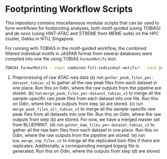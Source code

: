 # Footprinting Workflow Scripts

This repository contains miscellaneous modular scripts that can be used to form workflows for footprinting analyses, both motif-guided (using TOBIAS) and *de novo* (using HINT-ATAC and STREME from MEME suite) on the HPC cluster, Gekko in NTU, Singapore.

For running with TOBIAS in the motif-guided workflow, the combined filtered individual motifs in JASPAR format from several databases were compiled into one file using TOBIAS `FormatMotifs` tool.

```bash
TOBIAS FormatMotifs --input combined-filt-individual-motifs/* --task join --output ./joined_filt_combined_motifs.jaspar
```

1. Preprocessing of raw ATAC-seq data
    (a) run `gather_peak_files_per-dataset_tobias_v2` to gather all the raw peak files from each dataset in one place. Run this on Odin, where the raw outputs from the pipeline are stored.
    (b) run `merge_peak_files_per-dataset_tobias_v2` to merge all the sample-specific raw peak files from each dataset into one file. Run this on Odin, where the raw outputs from step (a) are stored.
    (c) run `merge_peak_files_all_tobias_v2` to merge all the sample-specific raw peak files from all datasets into one file. Run this on Odin, where the raw outputs from step (b) are stored. For now, we have a merged master set from BLUEPRINT.
    (d) run `gather_bam_files_per-dataset_tobias_v3` to gather all the raw bam files from each dataset in one place. Run this on Odin, where the raw outputs from the pipeline are stored.
    (e) run `bam_merge_rep_files_v2` to merge all the replicated bam files if there are replicates. Additionally, a corresponding merged bigwig file is generated. Run this on Odin, where the outputs from step (d) are stored.